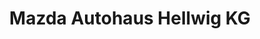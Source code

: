 ---
title: "Mazda Autohaus Hellwig KG"
url: /hoyerswerda/mazda-autohaus-hellwig-kg/
shop: Autohaus
---